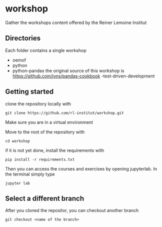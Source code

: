 # workshop
Gather the workshops content offered by the Reiner Lemoine Institut

## Directories
Each folder contains a single workshop
- oemof
- python
- python-pandas
    the original source of this workshop is https://github.com/jvns/pandas-cookbook
-test-driven-development

## Getting started
clone the repository locally with
```
git clone https://github.com/rl-institut/workshop.git
```

Make sure you are in a virtual environment

Move to the root of the repository with
```
cd workshop
```

if it is not yet done, install the requirements with 
```
pip install -r requirements.txt
```

Then you can access the courses and exercises by opening jupyterlab.
In the terminal simply type
```
jupyter lab
```

## Select a different branch
After you cloned the repositor, you can checkout another branch
```
git checkout <name of the branch>
```
